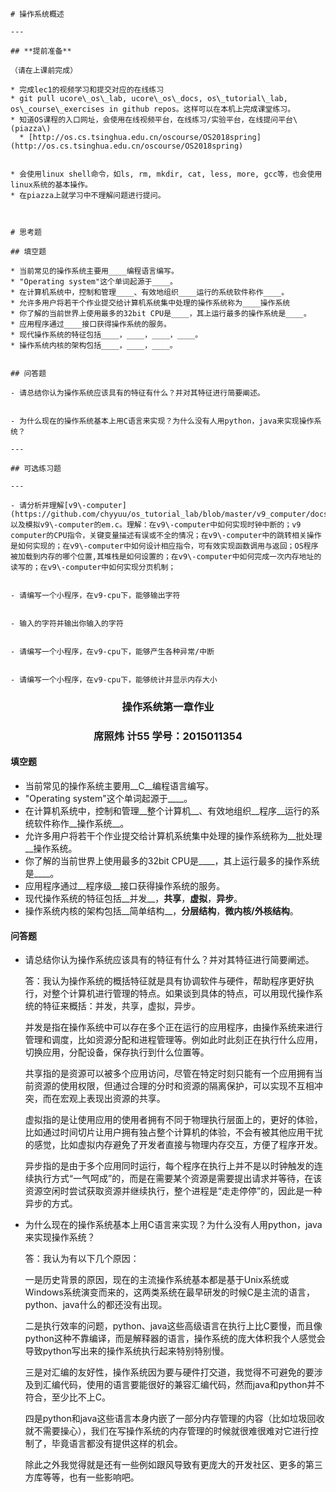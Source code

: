 ```
# 操作系统概述

---

## **提前准备**

（请在上课前完成）

* 完成lec1的视频学习和提交对应的在线练习
* git pull ucore\_os\_lab, ucore\_os\_docs, os\_tutorial\_lab, os\_course\_exercises in github repos。这样可以在本机上完成课堂练习。
* 知道OS课程的入口网址，会使用在线视频平台，在线练习/实验平台，在线提问平台\(piazza\)
  * [http://os.cs.tsinghua.edu.cn/oscourse/OS2018spring](http://os.cs.tsinghua.edu.cn/oscourse/OS2018spring)


* 会使用linux shell命令，如ls, rm, mkdir, cat, less, more, gcc等，也会使用linux系统的基本操作。
* 在piazza上就学习中不理解问题进行提问。



# 思考题

## 填空题

* 当前常见的操作系统主要用____编程语言编写。
* "Operating system"这个单词起源于____。
* 在计算机系统中，控制和管理____、有效地组织____运行的系统软件称作____。
* 允许多用户将若干个作业提交给计算机系统集中处理的操作系统称为____操作系统
* 你了解的当前世界上使用最多的32bit CPU是____，其上运行最多的操作系统是____。
* 应用程序通过____接口获得操作系统的服务。
* 现代操作系统的特征包括____，____，____，____。
* 操作系统内核的架构包括____，____，____。


## 问答题

- 请总结你认为操作系统应该具有的特征有什么？并对其特征进行简要阐述。


- 为什么现在的操作系统基本上用C语言来实现？为什么没有人用python，java来实现操作系统？

---

## 可选练习题

---

- 请分析并理解[v9\-computer](https://github.com/chyyuu/os_tutorial_lab/blob/master/v9_computer/docs/v9_computer.md)以及模拟v9\-computer的em.c。理解：在v9\-computer中如何实现时钟中断的；v9 computer的CPU指令，关键变量描述有误或不全的情况；在v9\-computer中的跳转相关操作是如何实现的；在v9\-computer中如何设计相应指令，可有效实现函数调用与返回；OS程序被加载到内存的哪个位置,其堆栈是如何设置的；在v9\-computer中如何完成一次内存地址的读写的；在v9\-computer中如何实现分页机制；


- 请编写一个小程序，在v9-cpu下，能够输出字符


- 输入的字符并输出你输入的字符


- 请编写一个小程序，在v9-cpu下，能够产生各种异常/中断


- 请编写一个小程序，在v9-cpu下，能够统计并显示内存大小

```



### <center>操作系统第一章作业<center>

### <center>席照炜    计55    学号：2015011354<center>



#### 填空题

* 当前常见的操作系统主要用__C__编程语言编写。
* "Operating system"这个单词起源于____。
* 在计算机系统中，控制和管理__整个计算机__、有效地组织__程序__运行的系统软件称作__操作系统__。
* 允许多用户将若干个作业提交给计算机系统集中处理的操作系统称为__批处理__操作系统。
* 你了解的当前世界上使用最多的32bit CPU是____，其上运行最多的操作系统是____。
* 应用程序通过__程序级__接口获得操作系统的服务。
* 现代操作系统的特征包括__并发__，__共享__，__虚拟__，__异步__。
* 操作系统内核的架构包括__简单结构__，__分层结构__，__微内核/外核结构__。



#### 问答题

- 请总结你认为操作系统应该具有的特征有什么？并对其特征进行简要阐述。

  答：我认为操作系统的概括特征就是具有协调软件与硬件，帮助程序更好执行，对整个计算机进行管理的特点。如果谈到具体的特点，可以用现代操作系统的特征来概括：并发，共享，虚拟，异步。

  并发是指在操作系统中可以存在多个正在运行的应用程序，由操作系统来进行管理和调度，比如资源分配和进程管理等。例如此时此刻正在执行什么应用，切换应用，分配设备，保存执行到什么位置等。

  共享指的是资源可以被多个应用访问，尽管在特定时刻只能有一个应用拥有当前资源的使用权限，但通过合理的分时和资源的隔离保护，可以实现不互相冲突，而在宏观上表现出资源的共享。

  虚拟指的是让使用应用的使用者拥有不同于物理执行层面上的，更好的体验，比如通过时间切片让用户拥有独占整个计算机的体验，不会有被其他应用干扰的感觉，比如虚拟内存避免了开发者直接与物理内存交互，方便了程序开发。

  异步指的是由于多个应用同时运行，每个程序在执行上并不是以时钟触发的连续执行方式“一气呵成”的，而是在需要某个资源是需要提出请求并等待，在该资源空闲时尝试获取资源并继续执行，整个进程是“走走停停”的，因此是一种异步的方式。


- 为什么现在的操作系统基本上用C语言来实现？为什么没有人用python，java来实现操作系统？

  答：我认为有以下几个原因：

  一是历史背景的原因，现在的主流操作系统基本都是基于Unix系统或Windows系统演变而来的，这两类系统在最早研发的时候C是主流的语言，python、java什么的都还没有出现。

  二是执行效率的问题，python、java这些高级语言在执行上比C要慢，而且像python这种不靠编译，而是解释器的语言，操作系统的庞大体积我个人感觉会导致python写出来的操作系统执行起来特别特别慢。

  三是对汇编的友好性，操作系统因为要与硬件打交道，我觉得不可避免的要涉及到汇编代码，使用的语言要能很好的兼容汇编代码，然而java和python并不符合，至少比不上C。

  四是python和java这些语言本身内嵌了一部分内存管理的内容（比如垃圾回收就不需要操心），我们在写操作系统的内存管理的时候就很难很难对它进行控制了，毕竟语言都没有提供这样的机会。

  除此之外我觉得就是还有一些例如跟风导致有更庞大的开发社区、更多的第三方库等等，也有一些影响吧。